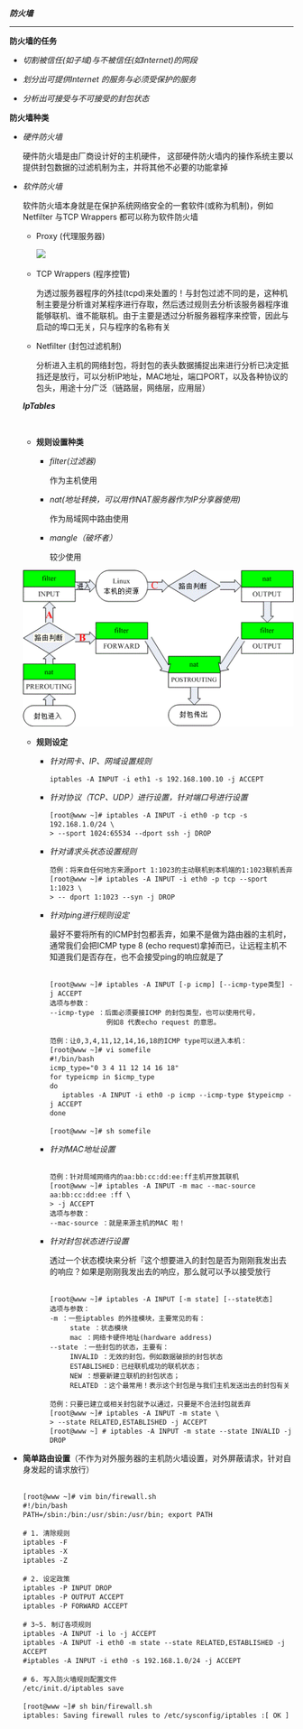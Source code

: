 ***防火墙***

---

**防火墙的任务**

 - *切割被信任(如子域)与不被信任(如Internet)的网段*

 - *划分出可提供Internet 的服务与必须受保护的服务*

 - *分析出可接受与不可接受的封包状态*

**防火墙种类**

- *硬件防火墙*

  硬件防火墙是由厂商设计好的主机硬件， 这部硬件防火墙内的操作系统主要以提供封包数据的过滤机制为主，并将其他不必要的功能拿掉

- *软件防火墙*

  软件防火墙本身就是在保护系统网络安全的一套软件(或称为机制)，例如Netfilter 与TCP Wrappers 都可以称为软件防火墙

  - Proxy (代理服务器)
  
    
  
    ![](..\..\IMG\proxy_server.png)
  
    
  
  - TCP Wrappers (程序控管)
  
    为透过服务器程序的外挂(tcpd)来处置的！与封包过滤不同的是，这种机制主要是分析谁对某程序进行存取，然后透过规则去分析该服务器程序谁能够联机、谁不能联机。由于主要是透过分析服务器程序来控管，因此与启动的埠口无关，只与程序的名称有关
  
    
  
  - Netfilter (封包过滤机制)
  
    分析进入主机的网络封包，将封包的表头数据捕捉出来进行分析已决定抵挡还是放行，可以分析IP地址，MAC地址，端口PORT，以及各种协议的包头，用途十分广泛（链路层，网络层，应用层）
  
  ***IpTables***
  
  ​    
  
  - **规则设置种类**
    
    - *filter(过滤器)*
      
      作为主机使用
      
    - *nat(地址转换，可以用作NAT服务器作为IP分享器使用)*
      
      作为局域网中路由使用
      
    - *mangle（破坏者）*
      
      较少使用
    
    
  
  ![](../../IMG/iptables_04.gif)
  
  
  
  - **规则设定**
  
    - *针对网卡、IP、网域设置规则*
  
      ```shell
      iptables -A INPUT -i eth1 -s 192.168.100.10 -j ACCEPT 
      ```
  
    - *针对协议（TCP、UDP）进行设置，针对端口号进行设置*
  
      ```shell
      [root@www ~]# iptables -A INPUT -i eth0 -p tcp -s 192.168.1.0/24 \ 
      > --sport 1024:65534 --dport ssh -j DROP
      ```
  
    - *针对请求头状态设置规则*
  
      ```shell
      范例：将来自任何地方来源port 1:1023的主动联机到本机端的1:1023联机丢弃 
      [root@www ~]# iptables -A INPUT -i eth0 -p tcp --sport 1:1023 \ 
      > -- dport 1:1023 --syn -j DROP
      ```
  
    - *针对ping进行规则设定*
  
      最好不要将所有的ICMP封包都丢弃，如果不是做为路由器的主机时，通常我们会把ICMP type 8 (echo request)拿掉而已，让远程主机不知道我们是否存在，也不会接受ping的响应就是了
  
      ```shell
      
      [root@www ~]# iptables -A INPUT [-p icmp] [--icmp-type类型] -j ACCEPT 
      选项与参数：
      --icmp-type ：后面必须要接ICMP 的封包类型，也可以使用代号，
                    例如8 代表echo request 的意思。
      
      范例：让0,3,4,11,12,14,16,18的ICMP type可以进入本机： 
      [root@www ~]# vi somefile
      #!/bin/bash
      icmp_type="0 3 4 11 12 14 16 18"
      for typeicmp in $icmp_type
      do
         iptables -A INPUT -i eth0 -p icmp --icmp-type $typeicmp -j ACCEPT
      done
      
      [root@www ~]# sh somefile
      ```
  
    - *针对MAC地址设置*
  
      ```shell
      
      范例：针对局域网络内的aa:bb:cc:dd:ee:ff主机开放其联机 
      [root@www ~]# iptables -A INPUT -m mac --mac-source aa:bb:cc:dd:ee :ff \ 
      > -j ACCEPT 
      选项与参数：
      --mac-source ：就是来源主机的MAC 啦！
      ```
  
    - *针对封包状态进行设置*
  
      透过一个状态模块来分析『这个想要进入的封包是否为刚刚我发出去的响应？如果是刚刚我发出去的响应，那么就可以予以接受放行
  
      ```shell
      
      [root@www ~]# iptables -A INPUT [-m state] [--state状态] 
      选项与参数：
      -m ：一些iptables 的外挂模块，主要常见的有：
           state ：状态模块
           mac ：网络卡硬件地址(hardware address)
      --state ：一些封包的状态，主要有：
           INVALID ：无效的封包，例如数据破损的封包状态
           ESTABLISHED：已经联机成功的联机状态；
           NEW ：想要新建立联机的封包状态；
           RELATED ：这个最常用！表示这个封包是与我们主机发送出去的封包有关
      
      范例：只要已建立或相关封包就予以通过，只要是不合法封包就丢弃 
      [root@www ~]# iptables -A INPUT -m state \ 
      > --state RELATED,ESTABLISHED -j ACCEPT 
      [root@www ~] # iptables -A INPUT -m state --state INVALID -j DROP
      ```



- **简单路由设置**（不作为对外服务器的主机防火墙设置，对外屏蔽请求，针对自身发起的请求放行）

  ```shell
  
  [root@www ~]# vim bin/firewall.sh 
  #!/bin/bash
  PATH=/sbin:/bin:/usr/sbin:/usr/bin; export PATH
  
  # 1. 清除规则
  iptables -F
  iptables -X
  iptables -Z
  
  # 2. 设定政策
  iptables -P INPUT DROP
  iptables -P OUTPUT ACCEPT
  iptables -P FORWARD ACCEPT
  
  # 3~5. 制订各项规则
  iptables -A INPUT -i lo -j ACCEPT
  iptables -A INPUT -i eth0 -m state --state RELATED,ESTABLISHED -j ACCEPT
  #iptables -A INPUT -i eth0 -s 192.168.1.0/24 -j ACCEPT
  
  # 6. 写入防火墙规则配置文件
  /etc/init.d/iptables save
  
  [root@www ~]# sh bin/firewall.sh 
  iptables: Saving firewall rules to /etc/sysconfig/iptables :[ OK ]
  ```

